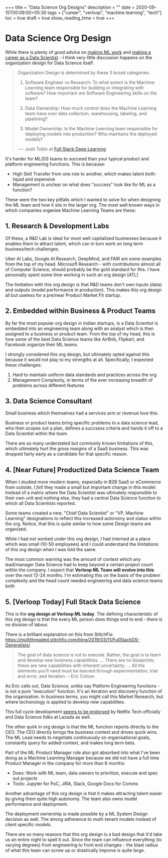 +++
title = "Data Science Org Designs"
description = ""
date = 2020-09-15T00:09:00+05:30
tags = ["career", "verloop", "machine learning", "tech"]
toc = true
draft = true
show_reading_time = true
+++

# Data Science Org Design
 
While there is plenty of good advice on [making ML work](https://www.shreya-shankar.com/making-ml-work/) and [making a career as a Data Scientist](https://medium.com/@rchang/advice-for-new-and-junior-data-scientists-2ab02396cf5b) -  I think very little discussion happens on the organization design for Data Science itself.

> Organization Design is determined by these 3 broad categories:
>
> 1. Software Engineer vs Research: To what extent is the Machine Learning team responsible for building or integrating with software? How important are Software Engineering skills on the team?
>
> 2. Data Ownership: How much control does the Machine Learning team have over data collection, warehousing, labeling, and pipelining?
>
> 3. Model Ownership: Is the Machine Learning team responsible for deploying models into production? Who maintains the deployed models?
>
> --- Josh Tobin at [Full Stack Deep Learning](https://course.fullstackdeeplearning.com/course-content/ml-teams/team-structure)

It's harder for ML/DS teams to succeed than your typical product and platform engineering functions. This is because:

* High Skill Transfer from one role to another, which makes talent _both_: liquid and expensive
* Management is unclear on what does "success" look like for ML as a function?

These were the two key pitfalls which I wanted to solve for when designing the ML team and how it sits in the larger org. The most well known ways in which companies organise Machine Learning Teams are these:

## 1. Research & Development Labs

Of these, a R&D Lab is ideal for most well capitalized businesses because it enables them to attract talent, which can in turn work on long term business/tech challenges. 

Uber AI Labs, Google AI Research, DeepMind, and FAIR are some examples from the top of my head. Microsoft Research - with contributions almost all of Computer Science, should probably be the gold standard for this. I have personally spent some time working in such an org design [ATL] 

The limitation with this org design is that R&D teams don't own inputs (data) and outputs (model performance in production).  This makes this org design all but useless for a pre/near Product Market Fit startup.

## 2. Embedded within Business & Product Teams

By far the most popular org design in Indian startups, is a Data Scientist is embedded into an engineering team along with an analyst which is then assigned to a business or product team. From the top of my head, this is how some of the best Data Science teams like AirBnb, Flipkart, and Facebook organize their ML teams.

I strongly considered this org design, but ultimately opted against this because it would not play to my strengths at all. Specifically, I expected these challenges:

1. Hard to maintain uniform data standards and practices across the org
2. Management Complexity, in terms of the ever increasing breadth of problems across different features

## 3. Data Science Consultant

Small business which themselves had a services arm or revenue love this.

Business or product teams bring specific problems to a data science lead, who then scopes out a plan, defines a succsess criteria and hands it off to a Data Scientist within the team. 

There are so many understated but commonly known limitations of this, which ultimately hurt the gross margins of a SaaS business. This was dropped fairly early as a candidate for that specific reason.

## 4. [Near Future] Productized Data Science Team

When I studied more modern teams, especially in B2B SaaS or eCommerce from outside, I _felt_ they made a small but important change in this model: Instead of a matrix where the Data Scientist was ultimately responsible to their own unit and nothing else, they had a central Data Science function to which all Data Scientists reported. 

Some teams created a new, "Chief Data Scientist" or "VP, Machine Learning" designations to reflect this increased autonomy and status within the org. Notice, that this is quite similar to how some Design teams are organized.

While I had not worked under this org design, I had interned at a place which was small (10-50 employees) and I could understand the limitations of this org design when I was told the same. 

The most common warning was the amount of context which any lead/manager Data Science had to keep beyond a certain project count within the company. I expect that **Verloop ML Team will evolve into this** over the next 12-24 months. I'm estimating this on the basis of the problem complexity and the head count needed  engineering and data science teams both  

## 5. [Verloop Today] Full Stack Data Science

This is the **org design at Verloop ML today**. The defining characteristic of this org design is that the every ML person does things end to end - there is no division of labour. 

There is a brilliant explanation on this from StitchFix: https://multithreaded.stitchfix.com/blog/2019/03/11/FullStackDS-Generalists/ 

> The goal of data science is not to execute. Rather, the goal is to learn and develop new business capabilities. … There are no blueprints; these are new capabilities with inherent uncertainty. … All the elements you’ll need must be learned through experimentation, trial and error, and iteration. – Eric Colson

As Eric calls out, Data Science, unlike say Platform Engineering functions - is not a pure "execution" function. It's an iteration and discovery function of the organisation. In business terms, you might call this Market Research, but where techonology is applied to develop new capabilities.

This full cycle development [seems to be endorsed](https://eugeneyan.com/writing/end-to-end-data-science/) by Netflix Tech officially and Data Science folks at Lazada as well. 

The other quirk in org design is that the ML function reports directly to the CEO. The CEO directly brings the business context and drives quick wins. The ML Lead needs to negotiate continuously on organisational goals, constantly query for added context, and makes long term bets.

Part of the ML Product Manager role also got absorbed into what I've been doing as a Machine Learning Manager because we did not have a full time Product Manager in the company for more than 6 months:
- Does: Work with ML team, data owners to prioritize, execute and spec out projects
- Tools: Jupyter for PoC, JIRA, Slack, Google Docs for Comms

Another advantage of this org design is that it makes attracting talent easier by giving them quite high autonomy. The team also owns model performance and deployment. 

The deployment ownership is made possible by a ML System Design decision as well. The strong adherence to multi-tenant models instead of client specific models.

There are so many reasons that this org design is a bad design that it'd take us an entire night to spell it out. Since the team can influence everything (to varying degrees) from engineering to front end changes - the blast radius of what this team can screw up or drastically improve is quite large. 
